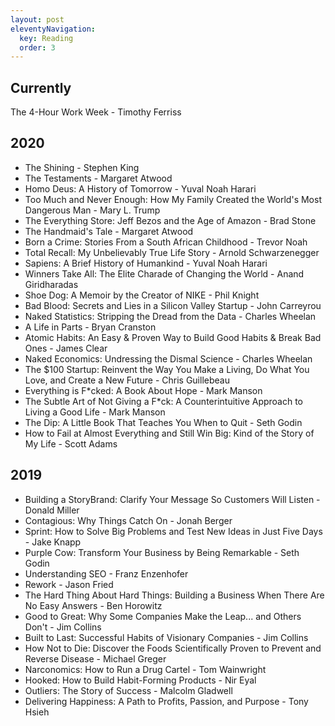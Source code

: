 ```yaml
---
layout: post
eleventyNavigation:
  key: Reading
  order: 3
---
```


## Currently

The 4-Hour Work Week - Timothy Ferriss

## 2020

- The Shining - Stephen King
- The Testaments - Margaret Atwood
- Homo Deus: A History of Tomorrow - Yuval Noah Harari
- Too Much and Never Enough: How My Family Created the World's Most Dangerous Man - Mary L. Trump
- The Everything Store: Jeff Bezos and the Age of Amazon - Brad Stone
- The Handmaid's Tale - Margaret Atwood
- Born a Crime: Stories From a South African Childhood - Trevor Noah
- Total Recall: My Unbelievably True Life Story - Arnold Schwarzenegger
- Sapiens: A Brief History of Humankind - Yuval Noah Harari
- Winners Take All: The Elite Charade of Changing the World - Anand Giridharadas
- Shoe Dog: A Memoir by the Creator of NIKE - Phil Knight
- Bad Blood: Secrets and Lies in a Silicon Valley Startup - John Carreyrou
- Naked Statistics: Stripping the Dread from the Data - Charles Wheelan
- A Life in Parts - Bryan Cranston
- Atomic Habits: An Easy & Proven Way to Build Good Habits & Break Bad Ones - James Clear
- Naked Economics: Undressing the Dismal Science - Charles Wheelan
- The \$100 Startup: Reinvent the Way You Make a Living, Do What You Love, and Create a New Future - Chris Guillebeau
- Everything is F\*cked: A Book About Hope - Mark Manson
- The Subtle Art of Not Giving a F\*ck: A Counterintuitive Approach to Living a Good Life - Mark Manson
- The Dip: A Little Book That Teaches You When to Quit - Seth Godin
- How to Fail at Almost Everything and Still Win Big: Kind of the Story of My Life - Scott Adams

## 2019

- Building a StoryBrand: Clarify Your Message So Customers Will Listen - Donald Miller
- Contagious: Why Things Catch On - Jonah Berger
- Sprint: How to Solve Big Problems and Test New Ideas in Just Five Days - Jake Knapp
- Purple Cow: Transform Your Business by Being Remarkable - Seth Godin
- Understanding SEO - Franz Enzenhofer
- Rework - Jason Fried
- The Hard Thing About Hard Things: Building a Business When There Are No Easy Answers - Ben Horowitz
- Good to Great: Why Some Companies Make the Leap... and Others Don't - Jim Collins
- Built to Last: Successful Habits of Visionary Companies - Jim Collins
- How Not to Die: Discover the Foods Scientifically Proven to Prevent and Reverse Disease - Michael Greger
- Narconomics: How to Run a Drug Cartel - Tom Wainwright
- Hooked: How to Build Habit-Forming Products - Nir Eyal
- Outliers: The Story of Success - Malcolm Gladwell
- Delivering Happiness: A Path to Profits, Passion, and Purpose - Tony Hsieh
